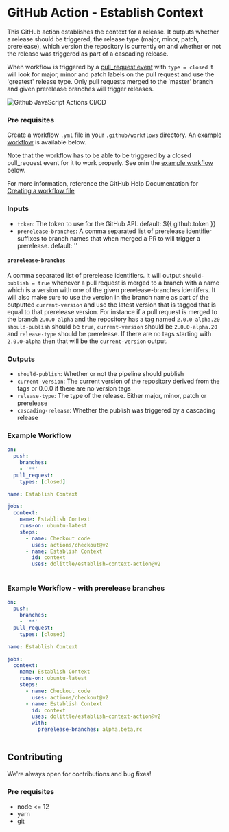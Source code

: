 # GitHub Action - Establish Context
This GitHub action establishes the context for a release. It outputs whether a release should be triggered, the release type (major, minor, patch, prerelease), which version the repository is currently on and whether or not the release was triggered as part of a cascading release.

When workflow is triggered by a [pull_request event](https://docs.github.com/en/actions/reference/events-that-trigger-workflows#pull-request-event-pull_request) with `type = closed` it will look for major, minor and patch labels on the pull request and use the 'greatest' release type. Only pull requests merged to the 'master' branch and given prerelease branches will trigger releases.

![Github JavaScript Actions CI/CD](https://github.com/dolittle/establish-context-action/workflows/Github%20JavaScript%20Actions%20CI/CD/badge.svg)

### Pre requisites
Create a workflow `.yml` file in your `.github/workflows` directory. An [example workflow](#example-workflow) is available below.

Note that the workflow has to be able to be triggered by a closed pull_request event for it to work properly. See `on`in the [example workflow](#example-workflow) below.

For more information, reference the GitHub Help Documentation for [Creating a workflow file](https://help.github.com/en/articles/configuring-a-workflow#creating-a-workflow-file)

### Inputs
- `token`: The token to use for the GitHub API. default: ${{ github.token }}
- `prerelease-branches`: A comma separated list of prerelease identifier suffixes to branch names that when merged a PR to will trigger a prerelease. default: ''

#### `prerelease-branches`
A comma separated list of prerelease identifiers. It will output `should-publish = true` whenever a pull request is merged to a branch with a name which is a version with one of the given prerelease-branches identifers. It will also make sure to use the version in the branch name as part of the outputted `current-version` and use the latest version that is tagged that is equal to that prerelease version. For instance if a pull request is merged to the branch `2.0.0-alpha` and the repository has a tag named `2.0.0-alpha.20` `should-publish` should be `true`, `current-version` should be `2.0.0-alpha.20` and `release-type` should be prerelease. If there are no tags starting with `2.0.0-alpha` then that will be the `current-version` output.

### Outputs
- `should-publish`: Whether or not the pipeline should publish
- `current-version`: The current version of the repository derived from the tags or 0.0.0 if there are no version tags
- `release-type`: The type of the release. Either major, minor, patch or prerelease
- `cascading-release`: Whether the publish was triggered by a cascading release

### Example Workflow
```yaml
on:
  push:
    branches:
    - '**'
  pull_request:
    types: [closed]

name: Establish Context

jobs:
  context:
    name: Establish Context
    runs-on: ubuntu-latest
    steps:
      - name: Checkout code
        uses: actions/checkout@v2
      - name: Establish Context
        id: context
        uses: dolittle/establish-context-action@v2
        
```

### Example Workflow - with prerelease branches
```yaml
on:
  push:
    branches:
    - '**'
  pull_request:
    types: [closed]

name: Establish Context

jobs:
  context:
    name: Establish Context
    runs-on: ubuntu-latest
    steps:
      - name: Checkout code
        uses: actions/checkout@v2
      - name: Establish Context
        id: context
        uses: dolittle/establish-context-action@v2
        with:
          prerelease-branches: alpha,beta,rc
        
```
## Contributing
We're always open for contributions and bug fixes!

### Pre requisites
- node <= 12
- yarn
- git
